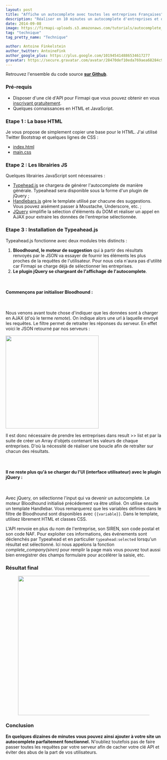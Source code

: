 ```yaml
---
layout: post
title: "Affiche un autocomplete avec toutes les entreprises Françaises"
description: "Réaliser en 10 minutes un autocomplete d'entreprises et de leurs information en javascript."
date: 2014-09-08
image: https://firmapi-uploads.s3.amazonaws.com/tutorials/autocomplete_tutorial.jpg
tag: "technique"
tag_pretty_name: "Technique"

author: Antoine Finkelstein
author_twitter: AntoineFink
author_google_plus: https://plus.google.com/101945414886534617277
gravatar: https://secure.gravatar.com/avatar/28470def10eda769aea68284c919493f?d=mm&s=40&r=G
---
```


<div class="alert alert-success gap-sm">
  <span>
    <i class="fa fa-github gap-right-xs"></i>
    Retrouvez l'ensemble du code source <strong><a href="https://github.com/Firmapi/autocomplete" target="_blank"> sur Github</a></strong>.
  </span>
</div>

### Pré-requis

* Disposer d'une clé d'API pour Firmapi que vous pouvez obtenir en vous <a href="https://firmapi.com/api" target="_blank">inscrivant gratuitement</a>.
* Quelques connaissances en HTML et JavaScript.

### Etape 1 : La base HTML

Je vous propose de simplement copier une base pour le HTML. J'ai utilisé Twitter Bootstrap et quelques lignes de CSS :

* <a href="https://github.com/Firmapi/autocomplete/blob/master/index.html" target="_blank">index.html</a>
* <a href="https://github.com/Firmapi/autocomplete/blob/master/main.css" target="_blank">main.css</a>

### Etape 2 : Les librairies JS

Quelques librairies JavaScript sont nécessaires :

* <a href="https://github.com/twitter/typeahead.js" target="_blank">Typehead.js</a> se chargera de générer l'autocomplete de manière générale. Typeahead sera disponible sous la forme d'un plugin de jQuery ;
* <a href="http://handlebarsjs.com/" target="_blank">Handlebars.js</a> gère le template utilisé par chacune des suggestions. Vous pouvez aisément passer à Moustache, Underscore, etc. ;
* <a href="http://jquery.com/" target="_blank">JQuery</a> simplifie la sélection d'éléments du DOM et réaliser un appel en AJAX pour extraire les données de l'entreprise sélectionnée.

### Etape 3 : Installation de Typeahead.js

Typeahead.js fonctionne avec deux modules très distincts :

1. **Bloodhound, le moteur de suggestion** qui à partir des résultats renvoyés par le JSON va essayer de fournir les éléments les plus proches de la requêtes de l'utilisateur. Pour nous cela n'aura pas d'utilité car Firmapi se charge déjà de sélectionner les entreprises.
2. **Le plugin jQuery se chargeant de l'affichage de l'autocomplete**.

<br>

#### Commençons par initialiser Bloodhound :

<br>

<script src="https://gist.github.com/AntoineFinkelstein/6d32eb682533b47e2fd0.js"></script>

Nous venons avant toute chose d'indiquer que les données sont à charger en AJAX (d'où le terme *remote*). On indique alors une url à laquelle envoyé les requêtes. Le filtre permet de retraiter les réponses du serveur. En effet voici le JSON retourné par nos serveurs :

<img src="https://firmapi-uploads.s3.amazonaws.com/tutorials/autocomplete_json.jpg" width="300" class="animated-hover"/>

Il est donc nécessaire de prendre les entreprises dans result >> list et par la suite de créer un Array d'objets contenant les valeurs de chaque entreprises. D'où la nécessité de réaliser une boucle afin de retraîter sur chacun des résultats.

<br>

#### Il ne reste plus qu'à se charger du l'UI (interface utilisateur) avec le plugin jQuery :

<br>

<script src="https://gist.github.com/AntoineFinkelstein/2e2d0cc45063b167bb73.js"></script>

Avec jQuery, on sélectionne l'input qui va devenir un autocomplete. Le moteur Bloodhound initialisé précédement va être utilisé. On utilise ensuite un template Handlebar. Vous remarquerez que les variables définies dans le filtre de Bloodhound sont disponibles avec <code>{{variable}}</code>. Dans le template, utilisez librement HTML et classes CSS.

L'API renvoie en plus du nom de l'entreprise, son SIREN, son code postal et son code NAF. Pour exploiter ces informations, des événements sont déclenchés par Typeahead et en particulier <code>typeahead:selected</code> lorsqu'un résultat est sélectionné. Ici nous appelons la fonction *complete_company(siren)* pour remplir la page mais vous pouvez tout aussi bien enregistrer des champs formulaire pour accélérer la saisie, etc.

### Résultat final

<figure class="animated-demo">
<img src="https://firmapi-uploads.s3.amazonaws.com/tutorials/autocomplete_demo.gif" width="450" class="animated-hover"/>
</figure>

### Conclusion

**En quelques dizaines de minutes vous pouvez ainsi ajouter à votre site un autocomplete parfaitement fonctionnel.** N'oubliez toutefois pas de faire passer toutes les requêtes par votre serveur afin de cacher votre clé API et éviter des abus de la part de vos utilisateurs.